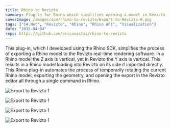 ```yaml
---
title: Rhino to Revizto
summary: Plug-in for Rhino which simplifies opening a model in Revizto
coverImage: /images/som/rhino-to-revizto/Export-to-Revizto-0.png
tags: ["C#.Net", "Revizto", "Rhino", "Rhino API", "Visualization"]
date: "2015-04-04"
repo: https://github.com/ericanastas/rhino-to-revizto
---
```


This plug-in, which I developed using the Rhino SDK, simplifies the process of exporting a Rhino model to the Revizto real-time rendering software. In a Rhino model the Z axis is vertical, yet in Revizto the Y axis is vertical. This results in a Rhino model loading into Revizto on its side if imported directly. This Rhino plug-in automates the process of temporarily rotating the current Rhino model, exporting the geometry, and opening the export in the Revizto editor all through a single command in Rhino.

![Export to Revizto 1](/images/som/rhino-to-revizto/Export-to-Revizto-0.png)

![Export to Revizto 1](/images/som/rhino-to-revizto/Export-to-Revizto-1.png)

![Export to Revizto 1](/images/som/rhino-to-revizto/Export-to-Revizto-2.png)

![Export to Revizto 1](/images/som/rhino-to-revizto/Export-to-Revizto-3.png)
